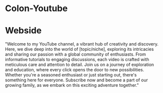 # Colon-Youtube
# Webside
"Welcome to my YouTube channel, a vibrant hub of creativity and discovery. Here, we dive deep into the world of [topic/niche], exploring its intricacies and sharing our passion with a global community of enthusiasts. From informative tutorials to engaging discussions, each video is crafted with meticulous care and attention to detail. Join us on a journey of exploration and education, where every click opens the door to new possibilities. Whether you're a seasoned enthusiast or just starting out, there's something here for everyone. Subscribe now and become a part of our growing family, as we embark on this exciting adventure together."
